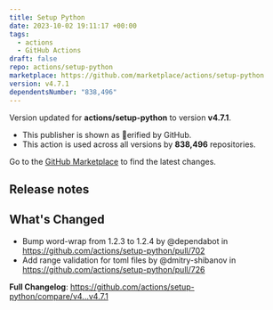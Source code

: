 ```yaml
---
title: Setup Python
date: 2023-10-02 19:11:17 +00:00
tags:
  - actions
  - GitHub Actions
draft: false
repo: actions/setup-python
marketplace: https://github.com/marketplace/actions/setup-python
version: v4.7.1
dependentsNumber: "838,496"
---
```



Version updated for **actions/setup-python** to version **v4.7.1**.
- This publisher is shown as erified by GitHub.
- This action is used across all versions by **838,496** repositories.

Go to the [GitHub Marketplace](https://github.com/marketplace/actions/setup-python) to find the latest changes.

## Release notes

## What's Changed
* Bump word-wrap from 1.2.3 to 1.2.4 by @dependabot in https://github.com/actions/setup-python/pull/702
* Add range validation for toml files by @dmitry-shibanov in https://github.com/actions/setup-python/pull/726


**Full Changelog**: https://github.com/actions/setup-python/compare/v4...v4.7.1
